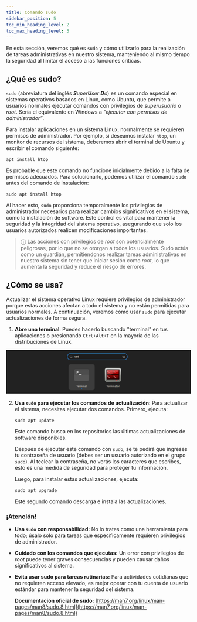 ```yaml
---
title: Comando sudo
sidebar_position: 5
toc_min_heading_level: 2
toc_max_heading_level: 3
---
```


En esta sección, veremos qué es `sudo` y cómo utilizarlo para la realización de tareas administrativas en nuestro sistema, manteniendo al mismo tiempo la seguridad al limitar el acceso a las funciones críticas.

## **¿Qué es sudo?**

`sudo` (abreviatura del inglés _**S**uper**U**ser **D**o_) es un comando especial en sistemas operativos basados en Linux, como Ubuntu, que permite a usuarios normales ejecutar comandos con privilegios de _superusuario_ o _root_. Sería el equivalente en Windows a _“ejecutar con permisos de administrador”_.

Para instalar aplicaciones en un sistema Linux, normalmente se requieren permisos de administrador. Por ejemplo, si deseamos instalar `htop`, un monitor de recursos del sistema, deberemos abrir el terminal de Ubuntu y escribir el comando siguiente:

```shell
apt install htop
```

Es probable que este comando no funcione inicialmente debido a la falta de permisos adecuados. Para solucionarlo, podemos utilizar el comando `sudo` antes del comando de instalación:

```shell
sudo apt install htop
```

Al hacer esto, `sudo` proporciona temporalmente los privilegios de administrador necesarios para realizar cambios significativos en el sistema, como la instalación de software. Este control es vital para mantener la seguridad y la integridad del sistema operativo, asegurando que solo los usuarios autorizados realicen modificaciones importantes.

> ⓘ Las acciones con privilegios de _root_ son potencialmente peligrosas, por lo que no se otorgan a todos los usuarios. Sudo actúa como un guardián, permitiéndonos realizar tareas administrativas en nuestro sistema sin tener que iniciar sesión como _root_, lo que aumenta la seguridad y reduce el riesgo de errores.

## **¿Cómo se usa?**

Actualizar el sistema operativo Linux requiere privilegios de administrador porque estas acciones afectan a todo el sistema y no están permitidas para usuarios normales. A continuación, veremos cómo usar `sudo` para ejecutar actualizaciones de forma segura.

1. **Abre una terminal**: Puedes hacerlo buscando "terminal" en tus aplicaciones o presionando `Ctrl+Alt+T` en la mayoría de las distribuciones de Linux.

![](./resources/app_terminal.png)

2. **Usa `sudo` para ejecutar los comandos de actualización**: Para actualizar el sistema, necesitas ejecutar dos comandos. Primero, ejecuta:

   ```shell
   sudo apt update
   ```

   Este comando busca en los repositorios las últimas actualizaciones de software disponibles.

   Después de ejecutar este comando con `sudo`, se te pedirá que ingreses tu contraseña de usuario (debes ser un usuario autorizado en el grupo `sudo`). Al teclear la contraseña, no verás los caracteres que escribes, esto es una medida de seguridad para proteger tu información.

   Luego, para instalar estas actualizaciones, ejecuta:

   ```shell
   sudo apt upgrade
   ```

   Este segundo comando descarga e instala las actualizaciones.

### **¡Atención!**

- **Usa `sudo` con responsabilidad:** No lo trates como una herramienta para todo; úsalo solo para tareas que específicamente requieren privilegios de administrador.
- **Cuidado con los comandos que ejecutas:** Un error con privilegios de _root_ puede tener graves consecuencias y pueden causar daños significativos al sistema.
- **Evita usar sudo para tareas rutinarias:** Para actividades cotidianas que no requieren acceso elevado, es mejor operar con tu cuenta de usuario estándar para mantener la seguridad del sistema.

  **Documentación oficial de sudo:** [https://man7.org/linux/man-pages/man8/sudo.8.html](https://man7.org/linux/man-pages/man8/sudo.8.html)
